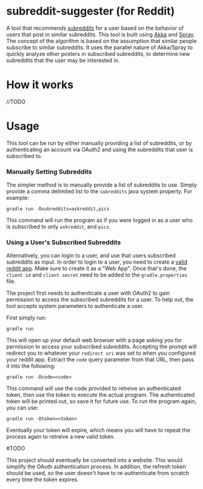 # subreddit-suggester (for Reddit)
A tool that recommends [subreddits](http://www.reddit.com) for a user based on the behavior of users that post in similar subreddits. This tool is
built using [Akka](http://akka.io/) and [Spray](http://spray.io/). The concept of the algorithm is based on the assumption that similar people subscribe to similar subreddits. It uses the parallel nature of Akka/Spray to quickly analyze other posters in subscribed subreddits, to determine new subreddits that the user may be interested in.

# How it works

//TODO

# Usage

This tool can be run by either manually providing a list of subreddits, or by authenticating an account via OAuth2 and using the subreddits that user is subscribed to. 

### Manually Setting Subreddits

The simpler method is to manually provide a list of subreddits to use. Simply provide a comma delimited list to the `subreddits` java system property. For example: 

`gradle run -Dsubreddits=askreddit,pics`

This command will run the program as if you were logged in as a user who is subscribed to only `askreddit`, and `pics`.

### Using a User's Subscribed Subreddits

Alternatively, you can login to a user, and use that users subscribed subreddits as input. In order to login to a user, you need to create a [valid reddit app](https://ssl.reddit.com/prefs/apps/). Make sure to create it as a "Web App". 
Once that's done, the `client id` and `client secret` need to be added to the `gradle.properties` file.

The project first needs to authenticate a user with OAuth2 to gain permission to access the subscribed subreddits for 
a user. To help out, the tool accepts system parameters to authenticate a user.

First simply run:

`gradle run`

This will open up your default web browser with a page asking you for permission to access your subscribed subreddits. Accepting 
the prompt will redirect you to whatever your `redirect uri` was set to when you configured your reddit app. Extract the 
`code` query parameter from that URL, then pass it into the following:

`gradle run -Dcode=<code>`

This command will use the code provided to retreive an authenticated token, then use the token to execute the actual program. 
The authenticated token will be printed out, so save it for future use. To run the program again, you can use: 

`gradle run -Dtoken=<token>`

Eventually your token will expire, which means you will have to repeat the process again to retreive a new valid token.


#TODO

This project should eventually be converted into a website. This would simplify the OAuth authentication process. In addition, the
refresh token should be used, so the user doesn't have to re-authenticate from scratch every time the token expires.
